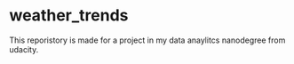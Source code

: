 # weather_trends

This reporistory is made for a project in my data anaylitcs nanodegree from udacity. 
